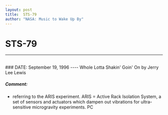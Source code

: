 ```yaml
---
layout: post
title:  STS-79
author: "NASA: Music to Wake Up By"
---
```


# STS-79
----
<br/>
### DATE: September 19, 1996
----
Whole Lotta Shakin' Goin' On by Jerry Lee Lewis

##### Comment:
* referring to the ARIS experiment. ARIS = Active Rack Isolation System, a set of sensors and actuators which dampen out vibrations for ultra-sensitive microgravity experiments. PC
